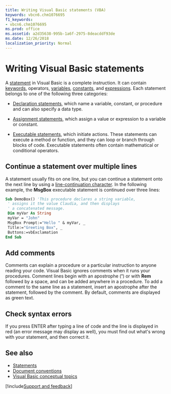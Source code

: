 ```yaml
---
title: Writing Visual Basic statements (VBA)
keywords: vbcn6.chm1076695
f1_keywords:
- vbcn6.chm1076695
ms.prod: office
ms.assetid: a2d35638-995b-1a6f-2975-8deacddf93de
ms.date: 12/26/2018
localization_priority: Normal
---
```



# Writing Visual Basic statements

A [statement](../../Glossary/vbe-glossary.md#statement) in Visual Basic is a complete instruction. It can contain [keywords](../../Glossary/vbe-glossary.md#keyword), operators, [variables](../../Glossary/vbe-glossary.md#variable), [constants](../../Glossary/vbe-glossary.md#constant), and [expressions](../../Glossary/vbe-glossary.md#expression). Each statement belongs to one of the following three categories:

- [Declaration statements](writing-declaration-statements.md), which name a variable, constant, or procedure and can also specify a data type. 
    
- [Assignment statements](writing-assignment-statements.md), which assign a value or expression to a variable or constant.
    
- [Executable statements](writing-executable-statements.md), which initiate actions. These statements can execute a method or function, and they can loop or branch through blocks of code. Executable statements often contain mathematical or conditional operators.
    
## Continue a statement over multiple lines

A statement usually fits on one line, but you can continue a statement onto the next line by using a [line-continuation character](../../Glossary/vbe-glossary.md#line-continuation-character). In the following example, the **MsgBox** executable statement is continued over three lines:

```vb
Sub DemoBox() 'This procedure declares a string variable, 
 ' assigns it the value Claudia, and then displays 
 ' a concatenated message. 
 Dim myVar As String 
 myVar = "John" 
 MsgBox Prompt:="Hello " & myVar, _ 
 Title:="Greeting Box", _ 
 Buttons:=vbExclamation 
End Sub
```


## Add comments

Comments can explain a procedure or a particular instruction to anyone reading your code. Visual Basic ignores comments when it runs your procedures. Comment lines begin with an apostrophe (**'**) or with **Rem** followed by a space, and can be added anywhere in a procedure. To add a comment to the same line as a statement, insert an apostrophe after the statement, followed by the comment. By default, comments are displayed as green text.


## Check syntax errors

If you press ENTER after typing a line of code and the line is displayed in red (an error message may display as well), you must find out what's wrong with your statement, and then correct it.


## See also

- [Statements](../../reference/statements.md)
- [Document conventions](document-conventions-visual-basic-for-applications.md)
- [Visual Basic conceptual topics](../../reference/user-interface-help/visual-basic-conceptual-topics.md)

[!include[Support and feedback](~/includes/feedback-boilerplate.md)]
